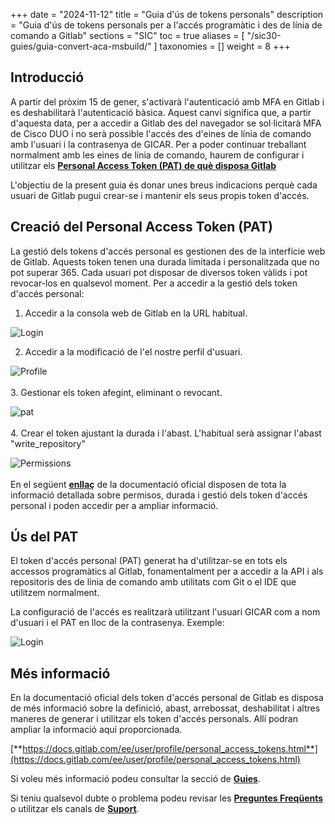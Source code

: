 +++
date = "2024-11-12"
title = "Guia d'ús de tokens personals"
description = "Guia d'ús de tokens personals per a l'accés programàtic i des de línia de comando a Gitlab"
sections = "SIC"
toc = true
aliases = [
    "/sic30-guies/guia-convert-aca-msbuild/"
]
taxonomies = []
weight = 8
+++

## Introducció

A partir del pròxim 15 de gener, s'activarà l'autenticació amb MFA en Gitlab i es deshabilitarà l'autenticació bàsica. Aquest canvi significa que, a partir d'aquesta data, per a accedir a Gitlab des del navegador se sol·licitarà MFA de Cisco DUO i no serà possible l'accés des d'eines de línia de comando amb l'usuari i la contrasenya de GICAR. 
Per a poder continuar treballant normalment amb les eines de línia de comando, haurem de configurar i utilitzar els [**Personal Access Token (PAT) de què disposa Gitlab**](https://docs.gitlab.com/ee/user/profile/personal_access_tokens.html)

L'objectiu de la present guia és donar unes breus indicacions perquè cada usuari de Gitlab pugui crear-se i mantenir els seus propis token d'accés.

## Creació del Personal Access Token (PAT)

La gestió dels tokens d'accés personal es gestionen des de la interfície web de Gitlab. Aquests token tenen una durada limitada i personalitzada que no pot superar 365. Cada usuari pot disposar de diversos token vàlids i pot revocar-los en qualsevol moment. Per a accedir a la gestió dels token d'accés personal:

1. Accedir a la consola web de Gitlab en la URL habitual.

![Login](/related/sic/3.0/gitlab-login.png)
<br/>


2. Accedir a la modificació de l'el nostre perfil d'usuari.


![Profile](/related/sic/3.0/gitlab-pefil.png)
<br/>
<br/>
3. Gestionar els token afegint, eliminant o revocant.


![pat](/related/sic/3.0/gitlab-pat.png)
<br/>
<br/>
4. Crear el token ajustant la durada i l'abast. L'habitual serà assignar l'abast "write_repository"


![Permissions](/related/sic/3.0/gitlab-permissions.png)
<br/>
<br/>
En el següent [**enllaç**](https://docs.gitlab.com/ee/user/profile/personal_access_tokens.html) de la documentació oficial disposen de tota la informació detallada sobre permisos, durada i gestió dels token d'accés personal i poden accedir per a ampliar informació.

## Ús del PAT

El token d'accés personal (PAT) generat ha d'utilitzar-se en tots els accessos programàtics al Gitlab, fonamentalment per a accedir a la API i als repositoris des de línia de comando amb utilitats com Git o el IDE que utilitzem normalment.

La configuració de l'accés es realitzarà utilitzant l'usuari GICAR com a nom d'usuari i el PAT en lloc de la contrasenya. 
Exemple:

![Login](/related/sic/3.0/git-login.png)
<br/>


## Més informació

En la documentació oficial dels token d'accés personal de Gitlab es disposa de més informació sobre la definició, abast, arrebossat, deshabilitat i altres maneres de generar i utilitzar els token d'accés personals. Allí podran ampliar la informació aquí proporcionada.

[**https://docs.gitlab.com/ee/user/profile/personal_access_tokens.html**](https://docs.gitlab.com/ee/user/profile/personal_access_tokens.html)


Si voleu més informació podeu consultar la secció de [**Guies**](/plataformes/sic/guies/sic30-guies/).

Si teniu qualsevol dubte o problema podeu revisar les [**Preguntes Freqüents**](/sic/faq) o utilitzar els canals de [**Suport**](/sic/suport).
